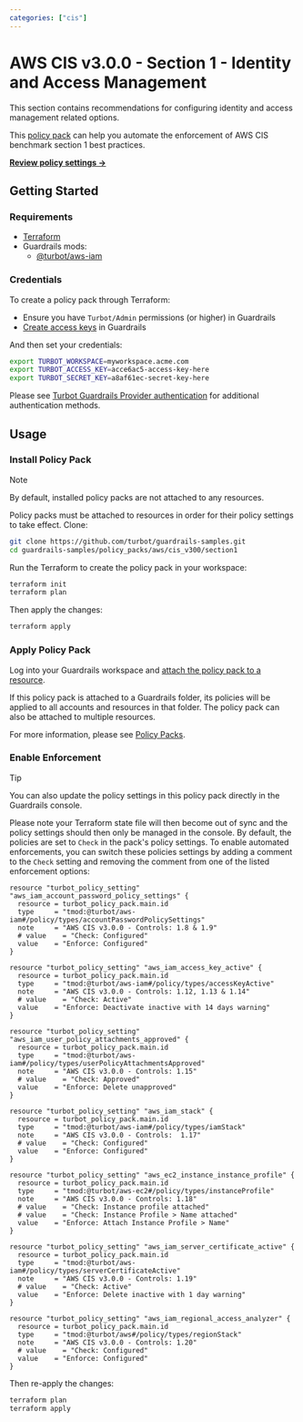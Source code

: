 ```yaml
---
categories: ["cis"]
---
```


# AWS CIS v3.0.0 - Section 1 - Identity and Access Management

This section contains recommendations for configuring identity and access management related options.

This [policy pack](https://turbot.com/guardrails/docs/concepts/resources/smart-folders) can help you automate the enforcement of AWS CIS benchmark section 1 best practices.

**[Review policy settings →](https://hub-guardrails-turbot-com-git-development-turbot.vercel.app/policy-packs/aws/cis_v300/section1/settings)**

## Getting Started

### Requirements

- [Terraform](https://developer.hashicorp.com/terraform/tutorials/aws-get-started/install-cli)
- Guardrails mods:
  - [@turbot/aws-iam](https://hub-guardrails-turbot-com-git-development-turbot.vercel.app/aws/mods/aws-iam)

### Credentials

To create a policy pack through Terraform:

- Ensure you have `Turbot/Admin` permissions (or higher) in Guardrails
- [Create access keys](https://turbot.com/guardrails/docs/guides/iam/access-keys#generate-a-new-guardrails-api-access-key) in Guardrails

And then set your credentials:

```sh
export TURBOT_WORKSPACE=myworkspace.acme.com
export TURBOT_ACCESS_KEY=acce6ac5-access-key-here
export TURBOT_SECRET_KEY=a8af61ec-secret-key-here
```

Please see [Turbot Guardrails Provider authentication](https://registry.terraform.io/providers/turbot/turbot/latest/docs#authentication) for additional authentication methods.

## Usage

### Install Policy Pack

> [!NOTE]
> By default, installed policy packs are not attached to any resources.
>
> Policy packs must be attached to resources in order for their policy settings to take effect.
> Clone:

```sh
git clone https://github.com/turbot/guardrails-samples.git
cd guardrails-samples/policy_packs/aws/cis_v300/section1
```

Run the Terraform to create the policy pack in your workspace:

```sh
terraform init
terraform plan
```

Then apply the changes:

```sh
terraform apply
```

### Apply Policy Pack

Log into your Guardrails workspace and [attach the policy pack to a resource](https://turbot.com/guardrails/docs/guides/working-with-folders/smart#attach-a-smart-folder-to-a-resource).

If this policy pack is attached to a Guardrails folder, its policies will be applied to all accounts and resources in that folder. The policy pack can also be attached to multiple resources.

For more information, please see [Policy Packs](https://turbot.com/guardrails/docs/concepts/resources/smart-folders).

### Enable Enforcement

> [!TIP]
> You can also update the policy settings in this policy pack directly in the Guardrails console.
>
> Please note your Terraform state file will then become out of sync and the policy settings should then only be managed in the console.
> By default, the policies are set to `Check` in the pack's policy settings. To enable automated enforcements, you can switch these policies settings by adding a comment to the `Check` setting and removing the comment from one of the listed enforcement options:

```hcl
resource "turbot_policy_setting" "aws_iam_account_password_policy_settings" {
  resource = turbot_policy_pack.main.id
  type     = "tmod:@turbot/aws-iam#/policy/types/accountPasswordPolicySettings"
  note     = "AWS CIS v3.0.0 - Controls: 1.8 & 1.9"
  # value    = "Check: Configured"
  value    = "Enforce: Configured"
}

resource "turbot_policy_setting" "aws_iam_access_key_active" {
  resource = turbot_policy_pack.main.id
  type     = "tmod:@turbot/aws-iam#/policy/types/accessKeyActive"
  note     = "AWS CIS v3.0.0 - Controls: 1.12, 1.13 & 1.14"
  # value    = "Check: Active"
  value    = "Enforce: Deactivate inactive with 14 days warning"
}

resource "turbot_policy_setting" "aws_iam_user_policy_attachments_approved" {
  resource = turbot_policy_pack.main.id
  type     = "tmod:@turbot/aws-iam#/policy/types/userPolicyAttachmentsApproved"
  note     = "AWS CIS v3.0.0 - Controls: 1.15"
  # value    = "Check: Approved"
  value    = "Enforce: Delete unapproved"
}

resource "turbot_policy_setting" "aws_iam_stack" {
  resource = turbot_policy_pack.main.id
  type     = "tmod:@turbot/aws-iam#/policy/types/iamStack"
  note     = "AWS CIS v3.0.0 - Controls:  1.17"
  # value    = "Check: Configured"
  value    = "Enforce: Configured"
}

resource "turbot_policy_setting" "aws_ec2_instance_instance_profile" {
  resource = turbot_policy_pack.main.id
  type     = "tmod:@turbot/aws-ec2#/policy/types/instanceProfile"
  note     = "AWS CIS v3.0.0 - Controls: 1.18"
  # value    = "Check: Instance profile attached"
  # value    = "Check: Instance Profile > Name attached"
  value    = "Enforce: Attach Instance Profile > Name"
}

resource "turbot_policy_setting" "aws_iam_server_certificate_active" {
  resource = turbot_policy_pack.main.id
  type     = "tmod:@turbot/aws-iam#/policy/types/serverCertificateActive"
  note     = "AWS CIS v3.0.0 - Controls: 1.19"
  # value    = "Check: Active"
  value    = "Enforce: Delete inactive with 1 day warning"
}

resource "turbot_policy_setting" "aws_iam_regional_access_analyzer" {
  resource = turbot_policy_pack.main.id
  type     = "tmod:@turbot/aws#/policy/types/regionStack"
  note     = "AWS CIS v3.0.0 - Controls: 1.20"
  # value    = "Check: Configured"
  value    = "Enforce: Configured"
}
```

Then re-apply the changes:

```sh
terraform plan
terraform apply
```
